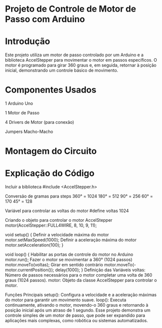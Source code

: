# Projeto de Controle de Motor de Passo com Arduino

# Introdução

Este projeto utiliza um motor de passo controlado por um Arduino e a biblioteca
AccelStepper para movimentar o motor em passos específicos. O motor é programado 
para girar 360 graus e, em seguida, retornar à posição inicial, demonstrando um 
controle básico de movimento.

# Componentes Usados

1 Arduino Uno

1 Motor de Passo

4 Drivers de Motor (para conexão)

Jumpers Macho-Macho

# Montagem do Circuito


# Explicação do Código

 Incluir a biblioteca
#include <AccelStepper.h>

 Conversão de gramas para steps
 360° = 1024
 180° = 512
 90° = 256
 60° = 170
 45° = 128

 Variável para controlar as voltas do motor
#define voltas 1024

Criando o objeto para controlar o motor
AccelStepper motor(AccelStepper::FULL4WIRE, 8, 10, 9, 11);

void setup() {
     Definir a velocidade máxima do motor
    motor.setMaxSpeed(1000);
     Definir a aceleração máxima do motor
    motor.setAcceleration(100);
}

void loop() {
     Habilitar as portas de controle do motor no Arduino
    motor.run();
     Fazer o motor se movimentar a 360° (1024 passos)
    motor.moveTo(voltas);
     Girar em sentido contrário
    motor.moveTo(-motor.currentPosition());
    delay(1000);
}
Definição das Variáveis
voltas: Número de passos necessários para o motor completar uma volta de 360 graus (1024 passos).
motor: Objeto da classe AccelStepper para controlar o motor.

Funções Principais
setup(): Configura a velocidade e a aceleração máximas do motor para garantir um movimento suave.
loop(): Executa continuamente, ativando o motor, movendo-o 360 graus e retornando à posição inicial após um atraso de 1 segundo.
Esse projeto demonstra um controle simples de um motor de passo, que pode ser expandido para aplicações mais complexas, como robótica ou sistemas automatizados.



